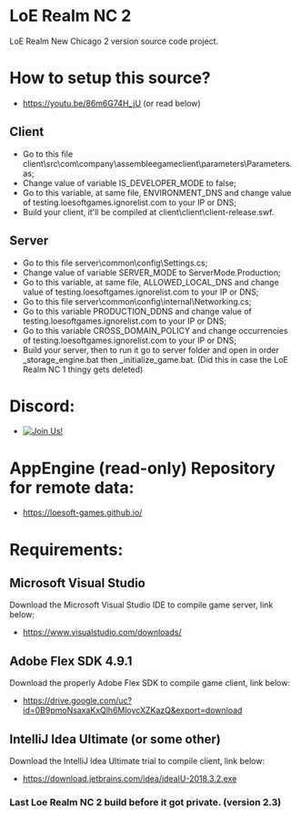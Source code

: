 # LoE Realm NC 2
LoE Realm New Chicago 2 version source code project.

# How to setup this source?
- https://youtu.be/86m6G74H_jU 
(or read below)
## Client
- Go to this file client\src\com\company\assembleegameclient\parameters\Parameters.as;
- Change value of variable IS_DEVELOPER_MODE to false;
- Go to this variable, at same file, ENVIRONMENT_DNS and change value of testing.loesoftgames.ignorelist.com to your IP or DNS;
- Build your client, it'll be compiled at client\client\client-release.swf.
## Server
- Go to this file server\common\config\Settings.cs;
- Change value of variable SERVER_MODE to ServerMode.Production;
- Go to this variable, at same file, ALLOWED_LOCAL_DNS and change value of testing.loesoftgames.ignorelist.com to your IP or DNS;
- Go to this file server\common\config\internal\Networking.cs;
- Go to this variable PRODUCTION_DDNS and change value of testing.loesoftgames.ignorelist.com to your IP or DNS;
- Go to this variable CROSS_DOMAIN_POLICY and change occurrencies of testing.loesoftgames.ignorelist.com to your IP or DNS;
- Build your server, then to run it go to server folder and open in order _storage_engine.bat then _initialize_game.bat.
(Did this in case the LoE Realm NC 1 thingy gets deleted)

# Discord:
- [![Join Us!](https://discordapp.com/api/guilds/345060662260531202/embed.png)](https://discord.gg/jHNTjun)

# AppEngine (read-only) Repository for remote data:
- https://loesoft-games.github.io/

# Requirements:

## Microsoft Visual Studio
Download the Microsoft Visual Studio IDE to compile game server, link below:
- https://www.visualstudio.com/downloads/

## Adobe Flex SDK 4.9.1
Download the properly Adobe Flex SDK to compile game client, link below:
- https://drive.google.com/uc?id=0B9pmoNsaxaKxQlh6MloycXZKazQ&export=download

## IntelliJ Idea Ultimate (or some other)
Download the IntelliJ Idea Ultimate trial to compile client, link below:
- https://download.jetbrains.com/idea/ideaIU-2018.3.2.exe

### Last Loe Realm NC 2 build before it got private. (version 2.3)
